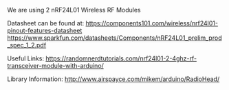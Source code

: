 We are using 2 nRF24L01 Wireless RF Modules

Datasheet can be found at:
https://components101.com/wireless/nrf24l01-pinout-features-datasheet
https://www.sparkfun.com/datasheets/Components/nRF24L01_prelim_prod_spec_1_2.pdf

Useful Links:
https://randomnerdtutorials.com/nrf24l01-2-4ghz-rf-transceiver-module-with-arduino/

Library Information:
http://www.airspayce.com/mikem/arduino/RadioHead/

